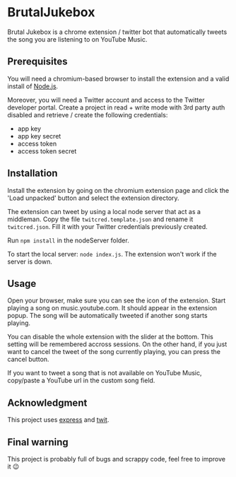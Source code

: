 # BrutalJukebox

Brutal Jukebox is a chrome extension / twitter bot that automatically tweets the song you are listening to on YouTube Music.

## Prerequisites

You will need a chromium-based browser to install the extension and a valid install of [Node.js](https://nodejs.org/en/).

Moreover, you will need a Twitter account and access to the Twitter developer portal. Create a project in read + write mode with 3rd party auth disabled and retrieve / create the following credentials:
- app key
- app key secret
- access token
- access token secret

## Installation

Install the extension by going on the chromium extension page and click the 'Load unpacked' button and select the extension directory.

The extension can tweet by using a local node server that act as a middleman. Copy the file `twitcred.template.json` and rename it `twitcred.json`. Fill it with your Twitter credentials previously created.

Run `npm install` in the nodeServer folder.

To start the local server: `node index.js`. The extension won't work if the server is down.

## Usage

Open your browser, make sure you can see the icon of the extension. Start playing a song on music.youtube.com. It should appear in the extension popup. The song will be automatically tweeted if another song starts playing.

You can disable the whole extension with the slider at the bottom. This setting will be remembered accross sessions. On the other hand, if you just want to cancel the tweet of the song currently playing, you can press the cancel button.

If you want to tweet a song that is not available on YouTube Music, copy/paste a YouTube url in the custom song field.

## Acknowledgment

This project uses [express](http://expressjs.com) and [twit](https://github.com/ttezel/twit).

## Final warning

This project is probably full of bugs and scrappy code, feel free to improve it 😉
